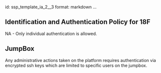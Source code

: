 id: ssp_template_ia_2__3
format: markdown
...
## Identification and Authentication Policy for 18F

NA - Only individual authentication is allowed.
## JumpBox

Any administrative actions taken on the platform requires authentication via encrypted ssh keys which are limited to specific users on the jumpbox.
